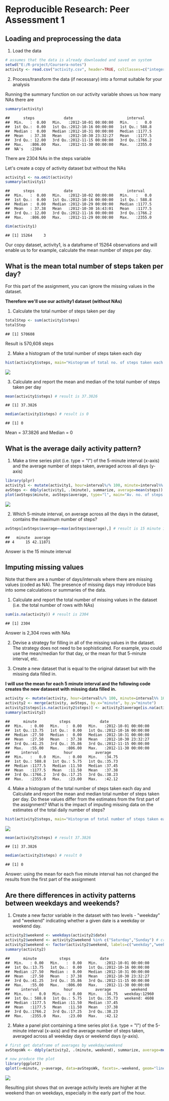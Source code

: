 # Reproducible Research: Peer Assessment 1

## Loading and preprocessing the data

1. Load the data


```r
# assumes that the data is already downloaded and saved on system
setwd("E:/R-project/Coursera-notes")
activity <- read.csv("activity.csv", header=TRUE, colClasses=c("integer","POSIXct","integer"))
```

2. Process/transform the data (if necessary) into a format suitable for your analysis

Running the summary function on our activity variable shows us how many NAs there are


```r
summary(activity)
```

```
##      steps             date                        interval     
##  Min.   :  0.00   Min.   :2012-10-01 00:00:00   Min.   :   0.0  
##  1st Qu.:  0.00   1st Qu.:2012-10-16 00:00:00   1st Qu.: 588.8  
##  Median :  0.00   Median :2012-10-31 00:00:00   Median :1177.5  
##  Mean   : 37.38   Mean   :2012-10-30 23:32:27   Mean   :1177.5  
##  3rd Qu.: 12.00   3rd Qu.:2012-11-15 00:00:00   3rd Qu.:1766.2  
##  Max.   :806.00   Max.   :2012-11-30 00:00:00   Max.   :2355.0  
##  NA's   :2304
```

There are 2304 NAs in the steps variable

Let's create a copy of activity dataset but without the NAs


```r
activity1 <- na.omit(activity)
summary(activity1)
```

```
##      steps             date                        interval     
##  Min.   :  0.00   Min.   :2012-10-02 00:00:00   Min.   :   0.0  
##  1st Qu.:  0.00   1st Qu.:2012-10-16 00:00:00   1st Qu.: 588.8  
##  Median :  0.00   Median :2012-10-29 00:00:00   Median :1177.5  
##  Mean   : 37.38   Mean   :2012-10-30 16:43:01   Mean   :1177.5  
##  3rd Qu.: 12.00   3rd Qu.:2012-11-16 00:00:00   3rd Qu.:1766.2  
##  Max.   :806.00   Max.   :2012-11-29 00:00:00   Max.   :2355.0
```

```r
dim(activity1)
```

```
## [1] 15264     3
```

Our copy dataset, activity1, is a dataframe of 15264 observations and will enable us to for example, calculate the mean number of steps per day. 

## What is the mean total number of steps taken per day?

For this part of the assignment, you can ignore the missing values in the dataset.

**Therefore we'll use our activity1 dataset (without NAs)**

1. Calculate the total number of steps taken per day


```r
totalStep <- sum(activity1$steps)
totalStep
```

```
## [1] 570608
```
Result is 570,608 steps

2. Make a histogram of the total number of steps taken each day

```r
hist(activity1$steps, main="Histogram of total no. of steps taken each day", xlab="number of steps")
```

![](PA1_template_files/figure-html/unnamed-chunk-5-1.png) 

3. Calculate and report the mean and median of the total number of steps taken per day

```r
mean(activity1$steps) # result is 37.3826
```

```
## [1] 37.3826
```

```r
median(activity1$steps) # result is 0
```

```
## [1] 0
```
Mean = 37.3826 and Median = 0

## What is the average daily activity pattern?

1. Make a time series plot (i.e. type = "l") of the 5-minute interval (x-axis) and the average number of steps taken, averaged across all days (y-axis)


```r
library(plyr)
activity1 <- mutate(activity1, hour=interval%/% 100, minute=interval%% 100)
avSteps <- ddply(activity1, .(minute), summarize, average=mean(steps))
plot(avSteps$minute, avSteps$average, type="l", main="Av. no. of steps (averaged across all days) taken by 5-minute interval", xlab="5-minute interval", ylab="average no. of steps taken")
```

![](PA1_template_files/figure-html/unnamed-chunk-7-1.png) 

2. Which 5-minute interval, on average across all the days in the dataset, contains the maximum number of steps?


```r
avSteps[avSteps$average==max(avSteps$average),] # result is 15 minute interval
```

```
##   minute  average
## 4     15 42.11871
```
Answer is the 15 minute interval

## Imputing missing values

Note that there are a number of days/intervals where there are missing values (coded as NA). The presence of missing days may introduce bias into some calculations or summaries of the data.

1. Calculate and report the total number of missing values in the dataset (i.e. the total number of rows with NAs)


```r
sum(is.na(activity)) # result is 2304
```

```
## [1] 2304
```
Answer is 2,304 rows with NAs

2. Devise a strategy for filling in all of the missing values in the dataset. The strategy does not need to be sophisticated. For example, you could use the mean/median for that day, or the mean for that 5-minute interval, etc.

3. Create a new dataset that is equal to the original dataset but with the missing data filled in.

**I will use the mean for each 5 minute interval and the following code creates the new datasest with missing data filled in.**


```r
activity <- mutate(activity, hour=interval%/% 100, minute=interval%% 100)
activity2 <- merge(activity, avSteps, by.x="minute", by.y="minute")
activity2$steps[is.na(activity2$steps)] <- activity2$average[is.na(activity2$steps)] # replaces NA values in steps column with equivalent position in average column
summary(activity2)
```

```
##      minute          steps             date                    
##  Min.   : 0.00   Min.   :  0.00   Min.   :2012-10-01 00:00:00  
##  1st Qu.:13.75   1st Qu.:  0.00   1st Qu.:2012-10-16 00:00:00  
##  Median :27.50   Median :  0.00   Median :2012-10-31 00:00:00  
##  Mean   :27.50   Mean   : 37.38   Mean   :2012-10-30 23:32:27  
##  3rd Qu.:41.25   3rd Qu.: 35.86   3rd Qu.:2012-11-15 00:00:00  
##  Max.   :55.00   Max.   :806.00   Max.   :2012-11-30 00:00:00  
##     interval           hour          average     
##  Min.   :   0.0   Min.   : 0.00   Min.   :34.75  
##  1st Qu.: 588.8   1st Qu.: 5.75   1st Qu.:35.73  
##  Median :1177.5   Median :11.50   Median :37.45  
##  Mean   :1177.5   Mean   :11.50   Mean   :37.38  
##  3rd Qu.:1766.2   3rd Qu.:17.25   3rd Qu.:38.23  
##  Max.   :2355.0   Max.   :23.00   Max.   :42.12
```

4. Make a histogram of the total number of steps taken each day and Calculate and report the mean and median total number of steps taken per day. Do these values differ from the estimates from the first part of the assignment? What is the impact of imputing missing data on the estimates of the total daily number of steps?


```r
hist(activity2$steps, main="Histogram of total number of steps taken each day", xlab="number of steps")
```

![](PA1_template_files/figure-html/unnamed-chunk-11-1.png) 

```r
mean(activity2$steps) # result 37.3826
```

```
## [1] 37.3826
```

```r
median(activity2$steps) # result 0
```

```
## [1] 0
```

Answer: using the mean for each five minute interval has not changed the results from the first part of the assignment

## Are there differences in activity patterns between weekdays and weekends?

1. Create a new factor variable in the dataset with two levels - "weekday" and "weekend" indicating whether a given date is a weekday or weekend day.


```r
activity2$weekend <- weekdays(activity2$date)
activity2$weekend <- activity2$weekend %in% c("Saturday","Sunday") # creates a column showing if 
activity2$weekend <- factor(activity2$weekend, labels=c("weekday","weekend"))
summary(activity2)
```

```
##      minute          steps             date                    
##  Min.   : 0.00   Min.   :  0.00   Min.   :2012-10-01 00:00:00  
##  1st Qu.:13.75   1st Qu.:  0.00   1st Qu.:2012-10-16 00:00:00  
##  Median :27.50   Median :  0.00   Median :2012-10-31 00:00:00  
##  Mean   :27.50   Mean   : 37.38   Mean   :2012-10-30 23:32:27  
##  3rd Qu.:41.25   3rd Qu.: 35.86   3rd Qu.:2012-11-15 00:00:00  
##  Max.   :55.00   Max.   :806.00   Max.   :2012-11-30 00:00:00  
##     interval           hour          average         weekend     
##  Min.   :   0.0   Min.   : 0.00   Min.   :34.75   weekday:12960  
##  1st Qu.: 588.8   1st Qu.: 5.75   1st Qu.:35.73   weekend: 4608  
##  Median :1177.5   Median :11.50   Median :37.45                  
##  Mean   :1177.5   Mean   :11.50   Mean   :37.38                  
##  3rd Qu.:1766.2   3rd Qu.:17.25   3rd Qu.:38.23                  
##  Max.   :2355.0   Max.   :23.00   Max.   :42.12
```

2. Make a panel plot containing a time series plot (i.e. type = "l") of the 5-minute interval (x-axis) and the average number of steps taken, averaged across all weekday days or weekend days (y-axis). 


```r
# first get dataframe of averages by weekday/weekend
avStepsWk <- ddply(activity2, .(minute, weekend), summarize, average=mean(steps))

# now produce the plot
library(ggplot2)
qplot(x=minute, y=average, data=avStepsWk, facets=.~weekend, geom="line", ylab=c("Average number of steps"))
```

![](PA1_template_files/figure-html/unnamed-chunk-13-1.png) 

Resulting plot shows that on average activity levels are higher at the weekend than on weekdays, especially in the early part of the hour.
